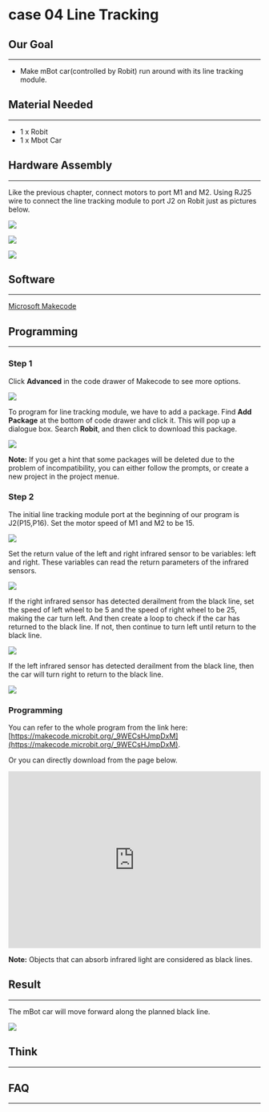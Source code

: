 # case 04 Line Tracking 

## Our Goal   
---  

- Make mBot car(controlled by Robit) run around with its line tracking module.   


## Material Needed  
---  

- 1 x Robit
- 1 x Mbot Car   


## Hardware Assembly  
---  

Like the previous chapter, connect motors to port M1 and M2. 
Using RJ25 wire to connect the line tracking module to port J2 on Robit just as pictures below.

![](./images/pQI1cnx.png)  

![](./images/buHExmA.jpg)  

![](./images/LCkSCvZ.jpg)  


## Software
---

[Microsoft Makecode](https://makecode.microbit.org/#)


## Programming  
---

### Step 1

Click **Advanced** in the code drawer of Makecode to see more options. 

![](./images/LjMR5IU.png)

To program for line tracking module, we have to add a package. Find **Add Package** at the bottom of code drawer and click it. This will pop up a dialogue box. Search **Robit**, and then click to download this package.

![](./images/ISZ6w26.png)

**Note:**
If you get a hint that some packages will be deleted due to the problem of incompatibility, you can either follow the prompts, or create a new project in the project menue.

### Step 2

The initial line tracking module port at the beginning of our program is J2(P15,P16). Set the motor speed of M1 and M2 to be 15.

![](./images/9yNapu4.png)

Set the return value of the left and right infrared sensor to be variables: left and right. These variables can read the return parameters of the infrared sensors.

![](./images/8Ez3dTm.png)

If the right infrared sensor has detected derailment from the black line, set the speed of left wheel to be 5 and the speed of right wheel to be 25, making the car turn left. And then create a loop to check if the car has returned to the black line. If not, then continue to turn left until return to the black line.

![](./images/BPMSHwa.png)

If the left infrared sensor has detected derailment from the black line, then the car will turn right to return to the black line. 

![](./images/4F0soRe.png)

### Programming 

You can refer to the whole program from the link here: [https://makecode.microbit.org/_9WECsHJmpDxM](https://makecode.microbit.org/_9WECsHJmpDxM).

Or you can directly download from the page below. 

<div style="position:relative;height:0;padding-bottom:70%;overflow:hidden;"><iframe style="position:absolute;top:0;left:0;width:100%;height:100%;" src="https://makecode.microbit.org/#pub:_9WECsHJmpDxM" frameborder="0" sandbox="allow-popups allow-forms allow-scripts allow-same-origin"></iframe></div>  


**Note:** Objects that can absorb infrared light are considered as black lines.


## Result  
---   

The mBot car will move forward along the planned black line.

![](./images/15YjRy5.gif)


## Think 
---


## FAQ
---

